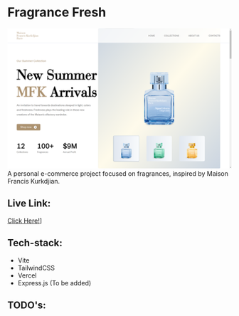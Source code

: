 # Fragrance Fresh

![Website Thumbnail](src/assets/thumbnails/thumbnail1.png)
A personal e-commerce project focused on fragrances, inspired by Maison Francis Kurkdjian.

## Live Link:
[Click Here!](https://fragrance-fresh.vercel.app/)]

## Tech-stack:
- Vite
- TailwindCSS
- Vercel
- Express.js (To be added)

## TODO's: